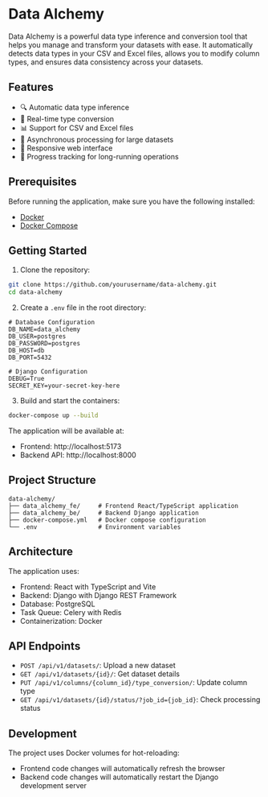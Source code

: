 # Data Alchemy

Data Alchemy is a powerful data type inference and conversion tool that helps you manage and transform your datasets with ease. It automatically detects data types in your CSV and Excel files, allows you to modify column types, and ensures data consistency across your datasets.

## Features

- 🔍 Automatic data type inference
- 🔄 Real-time type conversion
- 📊 Support for CSV and Excel files
- 🚀 Asynchronous processing for large datasets
- 📱 Responsive web interface
- 🔄 Progress tracking for long-running operations

## Prerequisites

Before running the application, make sure you have the following installed:
- [Docker](https://docs.docker.com/get-docker/)
- [Docker Compose](https://docs.docker.com/compose/install/)

## Getting Started

1. Clone the repository:
```bash
git clone https://github.com/yourusername/data-alchemy.git
cd data-alchemy
```

2. Create a `.env` file in the root directory:
```env
# Database Configuration
DB_NAME=data_alchemy
DB_USER=postgres
DB_PASSWORD=postgres
DB_HOST=db
DB_PORT=5432

# Django Configuration
DEBUG=True
SECRET_KEY=your-secret-key-here
```

3. Build and start the containers:
```bash
docker-compose up --build
```

The application will be available at:
- Frontend: http://localhost:5173
- Backend API: http://localhost:8000

## Project Structure

```
data-alchemy/
├── data_alchemy_fe/     # Frontend React/TypeScript application
├── data_alchemy_be/     # Backend Django application
├── docker-compose.yml   # Docker compose configuration
└── .env                 # Environment variables
```

## Architecture

The application uses:
- Frontend: React with TypeScript and Vite
- Backend: Django with Django REST Framework
- Database: PostgreSQL
- Task Queue: Celery with Redis
- Containerization: Docker

## API Endpoints

- `POST /api/v1/datasets/`: Upload a new dataset
- `GET /api/v1/datasets/{id}/`: Get dataset details
- `PUT /api/v1/columns/{column_id}/type_conversion/`: Update column type
- `GET /api/v1/datasets/{id}/status/?job_id={job_id}`: Check processing status

## Development

The project uses Docker volumes for hot-reloading:
- Frontend code changes will automatically refresh the browser
- Backend code changes will automatically restart the Django development server

